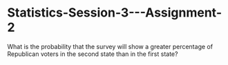 # Statistics-Session-3---Assignment-2

What is the probability that the survey will show a greater percentage of Republican
voters in the second state than in the first state?
